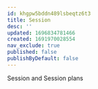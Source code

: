 ```yaml
---
id: khgpw5bddn489lsbeqtz6t3
title: Session
desc: ''
updated: 1696834781466
created: 1691970028554
nav_exclude: true
published: false
publishByDefault: false
---
```

Session and Session plans